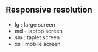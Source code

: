 ## Responsive resolution
- lg : large screen
- md - laptop screen
- sm : taplet screen
- xs : mobile screen